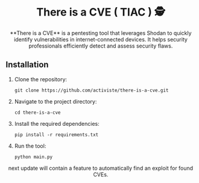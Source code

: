 <h1 align="center">There is a CVE ( TIAC ) 🕵️</h1>

<p align="center">
  **There is a CVE** is a pentesting tool that leverages Shodan to quickly identify vulnerabilities in internet-connected devices. It helps security professionals efficiently detect and assess security flaws.
</p>

## Installation

<ol>
  <li>
    Clone the repository:
    <pre><code>git clone https://github.com/activiste/there-is-a-cve.git</code></pre>
  </li>
  <li>
    Navigate to the project directory:
    <pre><code>cd there-is-a-cve</code></pre>
  </li>
  <li>
    Install the required dependencies:
    <pre><code>pip install -r requirements.txt</code></pre>
  </li>
  <li>
    Run the tool:
    <pre><code>python main.py</code></pre>
  </li>
</ol>

<p align="center">
  next update will contain a feature to automatically find an exploit for found CVEs.
</p>
